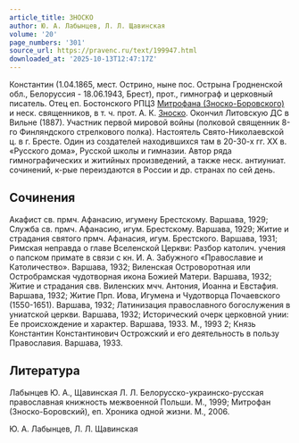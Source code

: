 ```yaml
---
article_title: ЗНОСКО
author: Ю. А. Лабынцев, Л. Л. Щавинская
volume: '20'
page_numbers: '301'
source_url: https://pravenc.ru/text/199947.html
downloaded_at: '2025-10-13T12:47:17Z'
---
```


Константин (1.04.1865, мест. Острино, ныне пос. Острына Гродненской обл., Белоруссия - 18.06.1943, Брест), прот., гимнограф и церковный писатель. Отец еп. Бостонского РПЦЗ [Митрофана (Зноско-Боровского)](<https://pravenc.ru/text/Митрофана (Зноско-Боровского).html>) и неск. священников, в т. ч. прот. А. К. [Зноско](https://pravenc.ru/text/Зноско.html). Окончил Литовскую ДС в Вильне (1887). Участник первой мировой войны (полковой священник 8-го Финляндского стрелкового полка). Настоятель Свято-Николаевской ц. в г. Бресте. Один из создателей находившихся там в 20-30-х гг. XX в. «Русского дома», Русской школы и гимназии. Автор ряда гимнографических и житийных произведений, а также неск. антиуниат. сочинений, к-рые переиздаются в России и др. странах по сей день.

## Сочинения

Акафист св. прмч. Афанасию, игумену Брестскому. Варшава, 1929; Служба св. прмч. Афанасию, игум. Брестскому. Варшава, 1929; Житие и страдания святого прмч. Афанасия, игум. Брестского. Варшава, 1931; Римская неправда о главе Вселенской Церкви: Разбор католич. учения о папском примате в связи с кн. И. А. Забужного «Православие и Католичество». Варшава, 1932; Виленская Островоротная или Остробрамская чудотворная икона Божией Матери. Варшава, 1932; Житие и страдания свв. Виленских мчч. Антония, Иоанна и Евстафия. Варшава, 1932; Житие Прп. Иова, Игумена и Чудотворца Почаевского (1550-1651). Варшава, 1932; Латинизация православного богослужения в униатской церкви. Варшава, 1932; Исторический очерк церковной унии: Ее происхождение и характер. Варшава, 1933. М., 1993 2; Князь Константин Константинович Острожский и его деятельность в пользу Православия. Варшава, 1933.

## Литература

Лабынцев Ю. А., Щавинская Л. Л. Белорусско-украинско-русская православная книжность межвоенной Польши. М., 1999; Митрофан (Зноско-Боровский), еп. Хроника одной жизни. М., 2006.

Ю. А. Лабынцев, Л. Л. Щавинская
